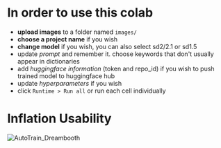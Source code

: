 # In order to use this colab

* **upload images** to a folder named `images/`
* **choose a project name** if you wish
* **change model** if you wish, you can also select sd2/2.1 or sd1.5
* update *prompt* and remember it. choose keywords that don't usually appear in dictionaries
* add *huggingface information* (token and repo_id) if you wish to push trained model to huggingface hub
* update *hyperparameters* if you wish
* click `Runtime > Run all` or run each cell individually

# Inflation Usability
![AutoTrain_Dreambooth](https://github.com/devhasibulislam/autotrain-dreambooth/assets/90001567/1af25197-a39d-42d0-9e7c-75386fdad580)
